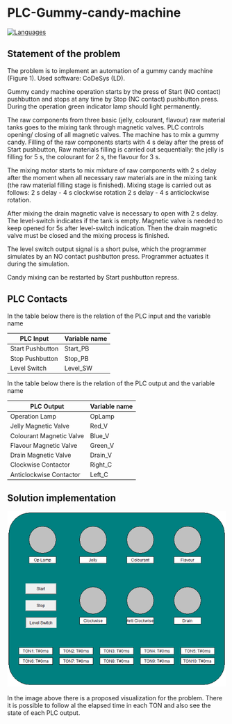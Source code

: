 # PLC-Gummy-candy-machine

[![Languages](https://img.shields.io/badge/Language-XSOFT--CoDeSys-blue?style=plastic)]()

## Statement of the problem

The problem is to implement an automation of a gummy candy machine (Figure 1). Used software: CoDeSys (LD).

Gummy candy machine operation starts by the press of Start (NO contact) pushbutton and stops at any time by Stop (NC contact) pushbutton press. During the operation green indicator lamp should light permanently.

The raw components from three basic (jelly, colourant, flavour) raw material tanks goes to the mixing tank through magnetic valves. PLC controls opening/ closing of all magnetic valves. The machine has to mix a gummy candy. Filling of the raw components starts with 4 s delay after the press of Start pushbutton, Raw materials filling is carried out sequentially: the jelly is filling for 5 s, the colourant for 2 s, the flavour for 3 s.

The mixing motor starts to mix mixture of raw components with 2 s delay after the moment when all necessary raw materials are in the mixing tank (the raw material filling stage is finished). Mixing stage is carried out as follows: 2 s delay - 4 s clockwise rotation 2 s delay - 4 s anticlockwise rotation.

After mixing the drain magnetic valve is necessary to open with 2 s delay. The level-switch indicates if the tank is empty. Magnetic valve is needed to keep opened for 5s after level-switch indication. Then the drain magnetic valve must be closed and the mixing process is finished.

The level switch output signal is a short pulse, which the programmer simulates by an NO contact pushbutton press. Programmer actuates it during the simulation.

Candy mixing can be restarted by Start pushbutton repress.

## PLC Contacts

In the table below there is the relation of the PLC input and the variable name

PLC Input | Variable name
------------ | -------------
Start Pushbutton | Start_PB
Stop Pushbutton | Stop_PB
Level Switch | Level_SW


In the table below there is the relation of the PLC output and the variable name

PLC Output | Variable name
------------ | -------------
Operation Lamp | OpLamp
Jelly Magnetic Valve | Red_V
Colourant Magnetic Valve | Blue_V
Flavour Magnetic Valve | Green_V
Drain Magnetic Valve | Drain_V
Clockwise Contactor | Right_C
Anticlockwise Contactor | Left_C

## Solution implementation


![PLC_VISU](https://github.com/joao8545/PLC-Gummy-candy-machine/blob/master/Visu.PNG)


In the image above there is a proposed visualization for the problem. There it is possible to follow al the elapsed time in each TON and also see the state of each PLC output.
